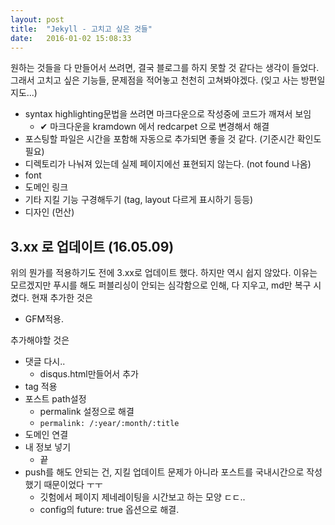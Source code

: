 ```yaml
---
layout: post
title:  "Jekyll - 고치고 싶은 것들"
date:   2016-01-02 15:08:33
---
```

원하는 것들을 다 만들어서 쓰려면, 결국 블로그를 하지 못할 것 같다는 생각이 들었다.
그래서 고치고 싶은 기능들, 문제점을 적어놓고 천천히 고쳐봐야겠다. (잊고 사는 방편일지도...)

- syntax highlighting문법을 쓰려면 마크다운으로 작성중에 코드가 깨져서 보임
  - ✔ 마크다운을 kramdown 에서 redcarpet 으로 변경해서 해결
- 포스팅할 파일은 시간을 포함해 자동으로 추가되면 좋을 것 같다. (기준시간 확인도 필요)
- 디렉토리가 나눠져 있는데 실제 페이지에선 표현되지 않는다. (not found 나옴)
- font
- 도메인 링크
- 기타 지킬 기능 구경해두기 (tag, layout 다르게 표시하기 등등)
- 디자인 (먼산)

## 3.xx 로 업데이트 (16.05.09)

위의 뭔가를 적용하기도 전에 3.xx로 업데이트 했다. 하지만 역시 쉽지 않았다. 이유는 모르겠지만
푸시를 해도 퍼블리싱이 안되는 심각함으로 인해, 다 지우고, md만 복구 시켰다. 현재 추가한 것은

- GFM적용.

추가해야할 것은

- 댓글 다시..
  - disqus.html만들어서 추가
- tag 적용
- 포스트 path설정
  - permalink 설정으로 해결
  - `permalink: /:year/:month/:title`
- 도메인 연결
- 내 정보 넣기
  - 끝
- push를 해도 안되는 건, 지킬 업데이트 문제가 아니라 포스트를 국내시간으로 작성했기 때문이었다 ㅜㅜ
  - 깃험에서 페이지 제네레이팅을 시간보고 하는 모양 ㄷㄷ..
  - config의 future: true 옵션으로 해결.
